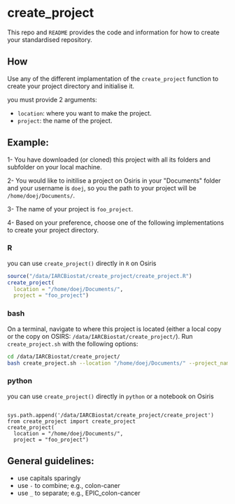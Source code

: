 # create_project

This repo and `README` provides the code and information for how to create your standardised repository.

## How
Use any of the different implamentation of the `create_project` function to create your project directory and initialise it. 
  
you must provide 2 arguments:  
  * `location`: where you want to make the project.
  * `project`: the name of the project.
  
## Example:

1- You have downloaded (or cloned) this project with all its folders and subfolder on your local machine.

2- You would like to initilise a project on Osiris in your "Documents" folder and your username is `doej`, so you the path to your project will be `/home/doej/Documents/`.

3- The name of your project is `foo_project`.

4- Based on your preference, choose one of the following implementations to create your project directory.
  

### R 
you can use `create_project()` directly in `R` on Osiris
```R
source("/data/IARCBiostat/create_project/create_project.R")
create_project(
  location = "/home/doej/Documents/",
  project = "foo_project")
```
### bash
On a terminal, navigate to where this project is located (either a local copy or the copy on OSIRS: `/data/IARCBiostat/create_project/`). Run `create_project.sh` with the following options:
```bash
cd /data/IARCBiostat/create_project/
bash create_project.sh --location "/home/doej/Documents/" --project_name "foo_project"
```

  ### python 
  you can use `create_project()` directly in `python` or a notebook on Osiris
```

sys.path.append('/data/IARCBiostat/create_project/create_project')
from create_project import create_project
create_project(
  location = "/home/doej/Documents/",
  project = "foo_project")  
```

## General guidelines:
  * use capitals sparingly
  * use `-` to combine; e.g., colon-caner
  * use `_` to separate; e.g., EPIC_colon-cancer

